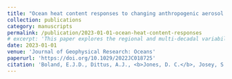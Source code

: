 ```yaml
---
title: "Ocean heat content responses to changing anthropogenic aerosol forcing strength: Regional and multi-decadal variability"
collection: publications
category: manuscripts
permalink: /publication/2023-01-01-ocean-heat-content-responses
# excerpt: 'This paper explores the regional and multi-decadal variability in ocean heat content responses to changing anthropogenic aerosol forcing strength.'
date: 2023-01-01
venue: 'Journal of Geophysical Research: Oceans'
paperurl: 'https://doi.org/10.1029/2022JC018725'
citation: 'Boland, E.J.D., Dittus, A.J., <b>Jones, D. C.</b>, Josey, S.A., and Sinha, B. (2023). "Ocean heat content responses to changing anthropogenic aerosol forcing strength: Regional and multi-decadal variability." <i>Journal of Geophysical Research: Oceans</i>, 128, e2022JC018725. <a href="https://doi.org/10.1029/2022JC018725">https://doi.org/10.1029/2022JC018725</a>'
---
```

